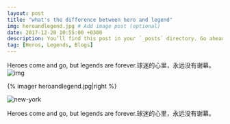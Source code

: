 ```yaml
---
layout: post
title: "what's the difference between hero and legend"
img: heroandlegend.jpg # Add image post (optional)
date: 2017-12-20 10:55:00 +0300
description: You’ll find this post in your `_posts` directory. Go ahead and edit it and re-build the site to see your changes. # Add post description (optional)
tag: [Heros, Legends, Blogs]
---
```

Heroes come and go, but legends are forever.球迷的心里，永远没有谢幕。![img](http://qzonestyle.gtimg.cn/qzone/em/e166.png)

{% imager heroandlegend.jpg|right %}

![new-york](E:\GuohuaProject\Projects\SuperCoderMan.github.io\assets\img\new-york.jpg)

Heroes come and go, but legends are forever.球迷的心里，永远没有谢幕。